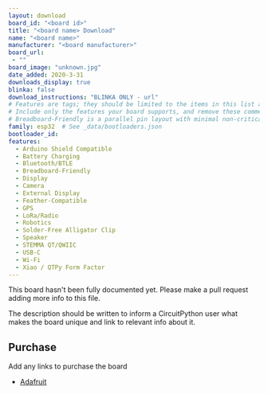 ```yaml
---
layout: download
board_id: "<board id>"
title: "<board name> Download"
name: "<board name>"
manufacturer: "<board manufacturer>"
board_url:
 - ""
board_image: "unknown.jpg"
date_added: 2020-3-31
downloads_display: true
blinka: false
download_instructions: "BLINKA ONLY - url"
# Features are tags; they should be limited to the items in this list and spelled exactly the same.
# Include only the features your board supports, and remove these comment lines before committing.
# Breadboard-Friendly is a parallel pin layout with minimal non-critical perpendicular pins
family: esp32  # See _data/bootloaders.json
bootloader_id:
features:
  - Arduino Shield Compatible
  - Battery Charging
  - Bluetooth/BTLE
  - Breadboard-Friendly
  - Display
  - Camera
  - External Display
  - Feather-Compatible
  - GPS
  - LoRa/Radio
  - Robotics
  - Solder-Free Alligator Clip
  - Speaker
  - STEMMA QT/QWIIC
  - USB-C
  - Wi-Fi
  - Xiao / QTPy Form Factor
---
```


This board hasn't been fully documented yet. Please make a pull request adding more info to this file.

The description should be written to inform a CircuitPython user what makes the board unique and link to relevant info about it.

## Purchase
Add any links to purchase the board
* [Adafruit](https://www.adafruit.com/product/3857)
